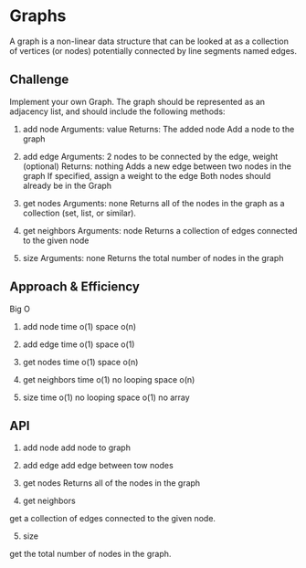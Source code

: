 # Graphs

A graph is a non-linear data structure that can be looked at as a collection of vertices (or nodes) potentially connected by line segments named edges.

## Challenge

Implement your own Graph. The graph should be represented as an adjacency list, and should include the following methods:

1. add node
   Arguments: value
   Returns: The added node
   Add a node to the graph

2. add edge
   Arguments: 2 nodes to be connected by the edge, weight (optional)
   Returns: nothing
   Adds a new edge between two nodes in the graph
   If specified, assign a weight to the edge
   Both nodes should already be in the Graph

3. get nodes
   Arguments: none
   Returns all of the nodes in the graph as a collection (set, list, or similar).

4. get neighbors
   Arguments: node
   Returns a collection of edges connected to the given node

5. size
   Arguments: none
   Returns the total number of nodes in the graph

## Approach & Efficiency
Big O
1. add node
   time o(1)
   space o(n)

2. add edge
   time o(1)
   space o(1)

3. get nodes
   time o(1)
   space o(n)

4. get neighbors
   time o(1) no looping
   space o(n) 

5. size
   time o(1) no looping
   space o(1) no array

## API

1. add node
   add node to graph

2. add edge
   add edge between tow nodes

3. get nodes
   Returns all of the nodes in the graph

4. get neighbors

get a collection of edges connected to the given node.

5. size

get the total number of nodes in the graph.
